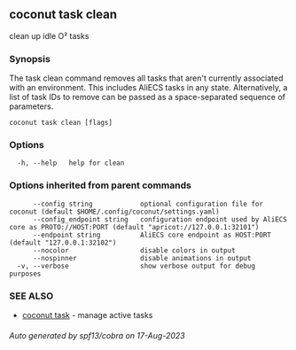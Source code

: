 ## coconut task clean

clean up idle O² tasks

### Synopsis

The task clean command removes all tasks that aren't currently associated with an environment. 
This includes AliECS tasks in any state. 
Alternatively, a list of task IDs to remove can be passed as a space-separated sequence of parameters.

```
coconut task clean [flags]
```

### Options

```
  -h, --help   help for clean
```

### Options inherited from parent commands

```
      --config string            optional configuration file for coconut (default $HOME/.config/coconut/settings.yaml)
      --config_endpoint string   configuration endpoint used by AliECS core as PROTO://HOST:PORT (default "apricot://127.0.0.1:32101")
      --endpoint string          AliECS core endpoint as HOST:PORT (default "127.0.0.1:32102")
      --nocolor                  disable colors in output
      --nospinner                disable animations in output
  -v, --verbose                  show verbose output for debug purposes
```

### SEE ALSO

* [coconut task](coconut_task.md)	 - manage active tasks

###### Auto generated by spf13/cobra on 17-Aug-2023
